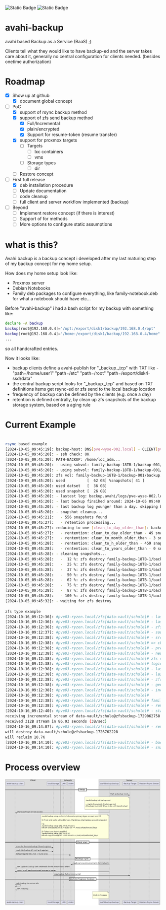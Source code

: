 ![Static Badge](https://img.shields.io/badge/Status-PoC-orange?style=flat) ![Static Badge](https://img.shields.io/badge/Target--Audience-Home-green?style=flat)

# avahi-backup
avahi based Backup as a Service (BaaS) ;)

Clients tell what they would like to have backup-ed and the server takes care about it, generally no central configuration for clients needed.
(besides onetime authorization)

# Roadmap

* [X] Show up at github
  * [X] document global concept
* [ ] PoC
  * [X] support of rsync backup method
  * [X] support of zfs send backup method
      * [X] Full/Incremental
      * [X] plain/encrypted
      * [X] Support for resume-token (resume transfer)
  * [X] support for proxmox targets
      * [ ] Targets
        * [ ] lxc containers
        * [ ] vms
      * [ ] Storage types
        * [ ] dir
  * [ ] Restore concept
* [ ] First full release
  * [X] deb installation procedure
  * [ ] Update documentation
  * [ ] code cleanup
  * [ ] full client and server workflow implemented (backup)
* [ ] Beyond
  * [ ] Implement restore concept (if there is interest)
  * [ ] Support of for methods
  * [ ] More options to configure static assumptions

# what is this?

Avahi backup is a backup concept i developed after my last maturing step of my backup concept for my home setup.

How does my home setup look like:
- Proxmox server
- Debian Notebooks
- Family deb packages to configure everything, like family-notebook.deb for what a notebook should have etc...

Before "avahi-backup" i had a bash script for my backup with something like:
```bash
declare -A backup
backup[root@192.168.0.4]="/opt:/export/disk1/backup/192.168.0.4/opt"
backup[root@192.168.0.4]="/home:/export/disk1/backup/192.168.0.4/home"
...
```

so all handcrafted entries.

Now it looks like:
- backup clients define a avahi-publish for "_backup._tcp" with TXT like - "path=/home/user1" "path=/etc" "path=/root" "path=/export/disk4-ssd/data"
- the central backup script looks for "_backup._tcp" and based on TXT definitions items get rsync-ed or zfs send to the local backup location
- frequency of backup can be defined by the clients (e.g. once a day)
- retention is defined centrally, by clean up zfs snapshots of the backup storage system, based on a aging rule

# Current Example

```bash

rsync based example
[2024-10-05_09:45:19]: backup-host: DNS[pve-wyse-002.local] - CLIENT[pve-wyse-002.local]
[2024-10-05_09:45:20]: - ssh check: OK
[2024-10-05_09:45:20]: PATH-BACKUP: /home/loc_adm...
[2024-10-05_09:45:20]: - using subvol: family-backup-18TB-1/backup-001/backup.avahi/pve-wyse-002.local
[2024-10-05_09:45:20]: - using subvol: family-backup-18TB-1/backup-001/backup.avahi/pve-wyse-002.local/home_loc_adm
[2024-10-05_09:45:20]: zfs vol: family-backup-18TB-1/backup-001/backup.avahi/pve-wyse-002.local/home_loc_adm
[2024-10-05_09:45:20]: used          [  62 GB] %snapshots[ 41 ]
[2024-10-05_09:45:20]: used datset   [  36 GB]
[2024-10-05_09:45:20]: used snapshot [  26 GB]
[2024-10-05_09:45:20]: - lastest log: backup.avahi/logs/pve-wyse-002.local-_home_loc_adm.2024-10-05_09:40.log
[2024-10-05_09:45:20]: - last backup finsihed around: 2024-10-05 09:40:39.955378932 +0200
[2024-10-05_09:45:20]: - last backup log younger than a day. skipping backup.
[2024-10-05_09:45:20]: - snapshot cleanup...
[2024-10-05_09:45:21]:   - 556 snapshots found
[2024-10-05_09:45:27]:   - retention processing...
[2024-10-05_09:45:27]: reducing to one [clean_to_day_older_than]: backup-2024-09-05
[2024-10-05_09:45:27]:   - rentention: clean_to_day_older_than - 49 snapshots - reduced by 8
[2024-10-05_09:45:27]:   - rentention: clean_to_month_older_than - 3 snapshots - reduced by 0
[2024-10-05_09:45:28]:   - rentention: clean_to_h_older_than - 459 snapshots - reduced by 0
[2024-10-05_09:45:28]:   - rentention: clean_to_years_older_than - 0 snapshots - reduced by 0
[2024-10-05_09:45:28]: - cleaning snapshots...
[2024-10-05_09:45:28]:   -  12 %: zfs destroy family-backup-18TB-1/backup-001/backup.avahi/pve-wyse-002.local/home_loc_adm@backup-2024-09-05_02:00
[2024-10-05_09:45:28]:   -  25 %: zfs destroy family-backup-18TB-1/backup-001/backup.avahi/pve-wyse-002.local/home_loc_adm@backup-2024-09-05_03:00
[2024-10-05_09:45:28]:   -  37 %: zfs destroy family-backup-18TB-1/backup-001/backup.avahi/pve-wyse-002.local/home_loc_adm@backup-2024-09-05_04:00
[2024-10-05_09:45:28]:   -  50 %: zfs destroy family-backup-18TB-1/backup-001/backup.avahi/pve-wyse-002.local/home_loc_adm@backup-2024-09-05_05:00
[2024-10-05_09:45:28]:   -  62 %: zfs destroy family-backup-18TB-1/backup-001/backup.avahi/pve-wyse-002.local/home_loc_adm@backup-2024-09-05_06:00
[2024-10-05_09:45:28]:   -  75 %: zfs destroy family-backup-18TB-1/backup-001/backup.avahi/pve-wyse-002.local/home_loc_adm@backup-2024-09-05_07:00
[2024-10-05_09:45:28]:   -  87 %: zfs destroy family-backup-18TB-1/backup-001/backup.avahi/pve-wyse-002.local/home_loc_adm@backup-2024-09-05_08:00
[2024-10-05_09:45:28]:   - 100 %: zfs destroy family-backup-18TB-1/backup-001/backup.avahi/pve-wyse-002.local/home_loc_adm@backup-2024-09-05_09:00
[2024-10-05_09:45:32]: - waiting for zfs destroy

zfs type example
[2024-10-16_09:12:36]: #pve03-ryzen.local/zfs[data-vault/schule]# - lastest log: backup.avahi/logs/pve03-ryzen.local-data-vault_schule.2024-09-19_18:10.log
[2024-10-16_09:12:36]: #pve03-ryzen.local/zfs[data-vault/schule]# - lastest log age: 2300530
[2024-10-16_09:12:36]: #pve03-ryzen.local/zfs[data-vault/schule]# - zfs already mounted: family-backup-18TB-1/backup-001/backup.avahi/pve03-ryzen.local/zfs.schule
[2024-10-16_09:12:37]: #pve03-ryzen.local/zfs[data-vault/schule]# - source is unencrypted and available.
[2024-10-16_09:12:38]: #pve03-ryzen.local/zfs[data-vault/schule]# - src last snapshot: data-vault/schule@zfsbackup-1726762228
[2024-10-16_09:12:38]: #pve03-ryzen.local/zfs[data-vault/schule]# => change to zfs_unenc_inc type...
[2024-10-16_09:12:38]: #pve03-ryzen.local/zfs[data-vault/schule]# - pre-flight check ok
[2024-10-16_09:12:38]: #pve03-ryzen.local/zfs[data-vault/schule]# - new logfile: backup.avahi/logs/pve03-ryzen.local-data-vault_schule.2024-10-16_09:12.log
[2024-10-16_09:12:38]: #pve03-ryzen.local/zfs[data-vault/schule]# zfs vol: family-backup-18TB-1/backup-001/backup.avahi/pve03-ryzen.local/zfs.schule
[2024-10-16_09:12:38]: #pve03-ryzen.local/zfs[data-vault/schule]# logicalused/used/dataset/snapshots [   4 GB/   4 GB/ 200 KB/ 144 KB] compression-ration[1.00] %snapshots[ 0 ]
[2024-10-16_09:12:38]: #pve03-ryzen.local/zfs[data-vault/schule]# - lastest log: backup.avahi/logs/pve03-ryzen.local-data-vault_schule.2024-09-19_18:10.log
[2024-10-16_09:12:38]: #pve03-ryzen.local/zfs[data-vault/schule]# - lastest log age: 2300532
[2024-10-16_09:12:38]: #pve03-ryzen.local/zfs[data-vault/schule]# - zfs_subvol_name: family-backup-18TB-1/backup-001/backup.avahi/pve03-ryzen.local/zfs.schule
[2024-10-16_09:12:38]: #pve03-ryzen.local/zfs[data-vault/schule]# - generate new restore metadata...
[2024-10-16_09:12:38]: #pve03-ryzen.local/zfs[data-vault/schule]# - incremental sync from zfsbackup-1726762228
[2024-10-16_09:12:38]: #pve03-ryzen.local/zfs[data-vault/schule]#                      to zfsbackup-1729062758
[2024-10-16_09:12:38]: #pve03-ryzen.local/zfs[data-vault/schule]# family-backup-18TB-1/backup-001/backup.avahi/pve03-ryzen.local/zfs.schule/schule@zfsbackup-1726762228
[2024-10-16_09:12:38]: #pve03-ryzen.local/zfs[data-vault/schule]# - remote snapshot exists locally...
[2024-10-16_09:12:40]: #pve03-ryzen.local/zfs[data-vault/schule]# - start incremental send-receive...
receiving incremental stream of data-vault/schule@zfsbackup-1729062758 into family-backup-18TB-1/backup-001/backup.avahi/pve03-ryzen.local/zfs.schule/schule@zfsbackup-1729062758
received 312B stream in 86.93 seconds (3B/sec)
[2024-10-16_09:14:07]: #pve03-ryzen.local/zfs[data-vault/schule]# - remove old snapshot from remote system...
will destroy data-vault/schule@zfsbackup-1726762228
will reclaim 10.7K
[2024-10-16_09:14:10]: #pve03-ryzen.local/zfs[data-vault/schule]# - backup successful
[2024-10-16_09:14:10]: #pve03-ryzen.local/zfs[data-vault/schule]# - snapshot cleanup...


```

# Process overview

![process overview](doc/readme.overview.png "Prozess Overview")